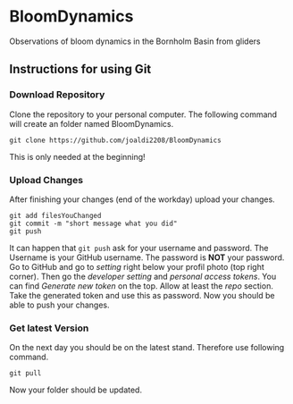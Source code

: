 # BloomDynamics
Observations of bloom dynamics in the Bornholm Basin from gliders

## Instructions for using Git

### Download Repository
Clone the repository to your personal computer. 
The following command will create an folder named BloomDynamics.
```
git clone https://github.com/joaldi2208/BloomDynamics
```
This is only needed at the beginning!

### Upload Changes
After finishing your changes (end of the workday) upload your changes.
```
git add filesYouChanged
git commit -m "short message what you did"
git push
```
It can happen that `git push` ask for your username and password. 
The Username is your GitHub username. The password is **NOT** your password. 
Go to GitHub and go to *setting* right below your profil photo (top right corner).
Then go the *developer setting* and *personal access tokens*. 
You can find *Generate new token* on the top. Allow at least the *repo* section.
Take the generated token and use this as password. Now you should be able to push your changes.

### Get latest Version
On the next day you should be on the latest stand. Therefore use following command.
```
git pull
```
Now your folder should be updated.


